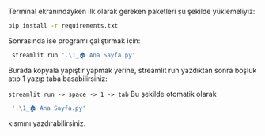 Terminal ekranındayken ilk olarak gereken paketleri şu şekilde yüklemeliyiz:

```bash
pip install -r requirements.txt
```

Sonrasında ise programı çalıştırmak için:

```bash
 streamlit run '.\1_🏠 Ana Sayfa.py'
```

Burada kopyala yapıştır yapmak yerine, streamlit run yazdıktan sonra boşluk atıp 1 yazıp taba basabilirsiniz:

``streamlit run -> space -> 1 -> tab``
Bu şekilde otomatik olarak

```bash
 '.\1_🏠 Ana Sayfa.py'
```

kısmını yazdırabilirsiniz.